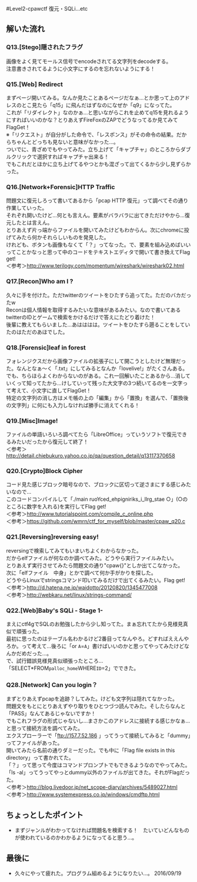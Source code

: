 #Level2-cpawctf
復元・SQLi...etc  
  
## 解いた流れ
### Q13.[Stego]隠されたフラグ
画像をよく見てモールス信号でencodeされてる文字列をdecodeする。  
注意書きされてるように小文字にするのを忘れないようにする！  

### Q15.[Web] Redirect
まずページ開いてみる。なんか見たことあるページだなぁ…とか思って上のアドレスのとこ見たら「q15」に飛んだはずなのになぜか「q9」になってた。  
これが「リダイレクト」なのかぁ…と思いながらこれを止めてq15を見れるようにすればいいのかな？とりあえずFireFoxのZAPでどうなってるか見てみてFlagGet！  
※「リクエスト」が自分がした命令で、「レスポンス」がその命令の結果。だからちゃんとどっちも見ないと意味がなかった…。  
ついでに、青ざめでもやってみた。立ち上げて「キャプチャ」のところからダブルクリックで選択すればキャプチャ出来る！  
でもこれだとほかに立ち上げてるやつとかも混ざって出てくるから少し見ずらかった。  

### Q16.[Network+Forensic]HTTP Traffic
問題文に復元しろって書いてあるから「pcap HTTP 復元」って調べてその通り作業していった。  
それぞれ開いたけど…何とも言えん。要素がバラバラに出てきただけやから…復元したとは言えん。  
とりあえず片っ端からファイルを開いてみたけどもわからん。次にchromeに投げてみたら何かそれらしいものを発見した。  
けれども、ボタンも画像もなくて「？」ってなった。で、要素を組み込めばいいってことかなっと思って中のコードをテキストエディタで開いて書き換えてFlag get!  
＜参考＞<http://www.terilogy.com/momentum/wireshark/wireshark02.html>  

### Q17.[Recon]Who am I ?
久々に手を付けた。ただtwitterのツイートをひたすら追ってた。ただのバカだったw  
Reconは個人情報を取得するみたいな意味があるみたい。なので書いてあるtwitterのIDとゲームで検索をかけるだけで答えにたどり着けた！  
後輩に教えてもらいました…あはははは。ツイートをひたすら遡ることをしていたのはただのあほでした。  

### Q18.[Forensic]leaf in forest
フォレンジクスだから画像ファイルの拡張子にして開こうとしたけど無理だった。なんとなぁ～く「.txt」にしてみるとなんか「lovelive!」がたくさんある。  
でも、ちらほらよくわからないのがある。これ一回解いたことあるから…消していくって知ってたから…けしていって残った大文字の3つ続いてるのを一文字って考えて、小文字に直してFlagGet！  
特定の文字列の消し方はメモ帳の上の「編集」から「置換」を選んで、「置換後の文字列」に何にも入力しなければ勝手に消えてくれる！  

### Q19.[Misc]Image!
ファイルの単語いろいろ調べてたら「LibreOffice」っていうソフトで復元できるみたいだったから復元して終了！  
＜参考＞<http://detail.chiebukuro.yahoo.co.jp/qa/question_detail/q13117370658>  

### Q20.[Crypto]Block Cipher
コード見た感じブロック暗号なので、ブロックに区切って逆さまにする感じみたいなので…  
このコードコンパイルして「./main ruoYced_ehpigniriks_i_llrg_stae ○」(○のところに数字を入れる)を実行してFlag get!  
＜参考＞<http://www.tutorialspoint.com/compile_c_online.php>  
＜参考＞<https://github.com/wmrn/ctf_for_myself/blob/master/cpaw_q20.c>  

### Q21.[Reversing]reversing easy!
reversingで検索してみてもいまいちよくわからなかった。  
だからelfファイルが何なのか調べてみた。どうやら実行ファイルみたい。  
とりあえず実行させてみたら問題文の通り"cpaw{}"としか出てこなかった。  
次に「elfファイル　中身」とかで調べて何か手がかりを探した。  
どうやらLinuxでstringsコマンド叩いてみるだけで出てくるみたい。Flag get!  
＜参考＞<http://d.hatena.ne.jp/waidotto/20120820/1345477008>  
＜参考＞<http://webkaru.net/linux/strings-command/>  

### Q22.[Web]Baby's SQLi - Stage 1-
まえにctf4gでSQLのお勉強したから少し知ってた。まぁ忘れてたから見様見真似で頑張った。  
最初に思ったのはテーブル名わかるけど2番目ってなんやろ。どすればええんやろか。って考えて…後ろに「or `A`=`A`」書けばいいのかと思ってやってみたけどなんかだめだった…。  
で、試行錯誤見様見真似頑張ったところ…「SELECT*FROM`palloc_home`WHERE`ID`=2」でできた。  

### Q28.[Network] Can you login？
まずとりあえずpcapを追跡？してみた。けども文字列は隠れてなかった。  
問題文をもとにとりあえずやり取りをひとつづつ読んでみた。そしたらなんと「PASS」なんてあるじゃないですか！  
でもこれフラグの形式じゃないし…まさかこのアドレスに接続する感じかなぁ…と思って接続方法を調べてみた。  
エクスプローラーで「ftp://157.7.52.186 」ってうって接続してみると「dummy」ってファイルがあった。  
開いてみたら名前の通りダミーだった。でも中に「Flag file exists in this directory」って書かれてた。  
「？」って思って今度はコマンドプロンプトでもできるようなのでやってみた。  
「ls -al」ってうってやっとdummy以外のファイルが出てきた。それがFlagだった。  
＜参考＞<http://blog.livedoor.jp/net_scope-diary/archives/5489027.html>  
＜参考＞<http://www.systemexpress.co.jp/windows/cmdftp.html>  

## ちょっとしたポイント
* まずジャンルがわかってなければ問題名を検索する！　たいていどんなものが使われているのかわかるようになってると思う…。
 
## 最後に
* 久々にやって疲れた。プログラム組めるようになりたい…。 2016/09/19
